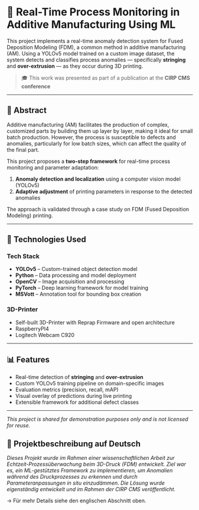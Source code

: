 # 🧠 Real-Time Process Monitoring in Additive Manufacturing Using ML

This project implements a real-time anomaly detection system for Fused Deposition Modeling (FDM), a common method in additive manufacturing (AM). Using a YOLOv5 model trained on a custom image dataset, the system detects and classifies process anomalies — specifically **stringing** and **over-extrusion** — as they occur during 3D printing.

> 🎓 This work was presented as part of a publication at the **CIRP CMS conference**

---

## 📌 Abstract

Additive manufacturing (AM) facilitates the production of complex, customized parts by building them up layer by layer, making it ideal for small batch production. However, the process is susceptible to defects and anomalies, particularly for low batch sizes, which can affect the quality of the final part.

This project proposes a **two-step framework** for real-time process monitoring and parameter adaptation:
1. **Anomaly detection and localization** using a computer vision model (YOLOv5)
2. **Adaptive adjustment** of printing parameters in response to the detected anomalies

The approach is validated through a case study on FDM (Fused Deposition Modeling) printing.

---

## 🧰 Technologies Used
### Tech Stack
- **YOLOv5** – Custom-trained object detection model
- **Python** – Data processing and model deployment
- **OpenCV** – Image acquisition and processing
- **PyTorch** – Deep learning framework for model training
- **MSVott** – Annotation tool for bounding box creation
### 3D-Printer
- Self-built 3D-Printer with Reprap Firmware and open architecture
- RaspberryPI4
- Logitech Webcam C920
---

## 📊 Features

- Real-time detection of **stringing** and **over-extrusion**
- Custom YOLOv5 training pipeline on domain-specific images
- Evaluation metrics (precision, recall, mAP)
- Visual overlay of predictions during live printing
- Extensible framework for additional defect classes

---

<div class="alert alert-info">

<i>This project is shared for demonstration purposes only and is not licensed for reuse.</i>

</div>



## 📘 Projektbeschreibung auf Deutsch

*Dieses Projekt wurde im Rahmen einer wissenschaftlichen Arbeit zur Echtzeit-Prozessüberwachung beim 3D-Druck (FDM) entwickelt. Ziel war es, ein ML-gestütztes Framework zu implementieren, um Anomalien während des Druckprozesses zu erkennen und durch Parameteranpassungen in situ einzudämmen. Die Lösung wurde eigenständig entwickelt und im Rahmen der CIRP CMS veröffentlicht.*

→ Für mehr Details siehe den englischen Abschnitt oben.


